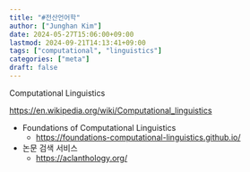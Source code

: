 ```yaml
---
title: "#전산언어학"
author: ["Junghan Kim"]
date: 2024-05-27T15:06:00+09:00
lastmod: 2024-09-21T14:13:41+09:00
tags: ["computational", "linguistics"]
categories: ["meta"]
draft: false
---
```


Computational Linguistics

<https://en.wikipedia.org/wiki/Computational_linguistics>

-   Foundations of Computational Linguistics
    -   <https://foundations-computational-linguistics.github.io/>
-   논문 검색 서비스
    -   <https://aclanthology.org/>
